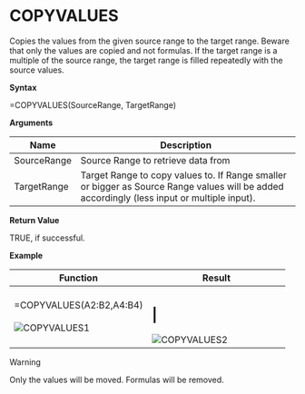 # COPYVALUES

Copies the values from the given source range to the target range.
Beware that only the values are copied and not formulas. If the target
range is a multiple of the source range, the target range is filled
repeatedly with the source values.

**Syntax**

=COPYVALUES(SourceRange, TargetRange)

**Arguments**

| Name        | Description                                                                                                                                 |
|-------------|---------------------------------------------------------------------------------------------------------------------------------------------|
| SourceRange | Source Range to retrieve data from                                                                                                          |
| TargetRange | Target Range to copy values to. If Range smaller or bigger as Source Range values will be added accordingly (less input or multiple input). |

**Return Value**

TRUE, if successful.

**Example**

<table>
<colgroup>
<col style="width: 50%" />
<col style="width: 50%" />
</colgroup>
<thead>
<tr class="header">
<th>Function</th>
<th>Result</th>
</tr>
</thead>
<tbody>
<tr class="odd">
<td><div class="line-block">=COPYVALUES(<span class="blue">A2:B2</span>,<span class="red">A4:B4</span>)<br />
<br />
<img src="/images/COPYVALUES1.PNG" alt="COPYVALUES1" /></div></td>
<td><h2 id="section">|</h2>
<div class="line-block"><img src="/images/COPYVALUES2.PNG" alt="COPYVALUES2" /></div></td>
</tr>
</tbody>
</table>

<div class="warning">

<div class="title">

Warning

</div>

Only the values will be moved. Formulas will be removed.

</div>
